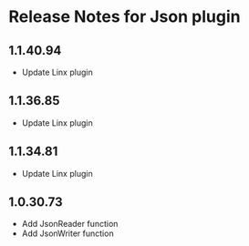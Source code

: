 # Release Notes for Json plugin

<a id="1_1_40_94"></a>
## 1.1.40.94
- Update Linx plugin

<a id="1_1_36_85"></a>
## 1.1.36.85
- Update Linx plugin

<a id="1_1_34_81"></a>
## 1.1.34.81
- Update Linx plugin

<a id="1_0_30_73"></a>
## 1.0.30.73
- Add JsonReader function
- Add JsonWriter function